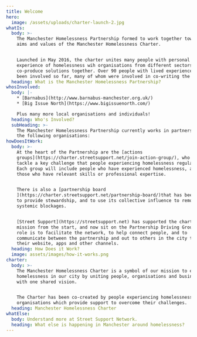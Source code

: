 ```yaml
---
title: Welcome
hero:
  image: /assets/uploads/charter-launch-2.jpg
whatIs:
  body: >-
    The Manchester Homelessness Partnership formed to work together towards the
    aims and values of the Manchester Homelessness Charter.


    Launched in May 2016, the charter unites many people with personal
    experience of homelessness wih organisations from different sectors, to
    co-produce solutions together. Over 90 people with lived experience have
    been involved so far, many of whom were involved in co-writing the charter.
  heading: What is the Manchester Homelessness Partnership?
whosInvolved:
  body: |-
    * [Barnabus](http://www.barnabus-manchester.org.uk/)
    * [Big Issue North](https://www.bigissuenorth.com/)

    Plus many more local organisations and individuals!
  heading: Who's Involved?
  subHeading: >-
    The Manchester Homelessness Partnership currently works in partnership with
    the following organisations:
howDoesItWork:
  body: >-
    At the heart of the Partnership are the [actions
    groups](https://charter.streetsupport.net/join-action-group/), who each
    tackle a key challenge that people experiencing homelessness regularly face.
    Each group will include people who have experienced homelessness, as well as
    those who have relevant skills or professional expertise.


    There is also a [partnership board
    ](https://charter.streetsupport.net/partnership-board/)that has been set up
    to provide stewardship, and to use its collective influence to remove
    systemic blockages.


    [Street Support](https://streetsupport.net) has supported the charter
    mission from the start, and now sit on the Partnership Driving Group. Their
    role is to facilitate the network, to help connect people, and to
    communicate between the partnership and out to others in the city through
    their website, apps and other channels.
  heading: How Does it Work?
  image: assets/images/how-it-works.png
charter:
  body: >-
    The Manchester Homelessness Charter is a symbol of our mission to end
    homelessness in our city by uniting people, organisations and businesses
    with one shared vision.


    The Charter has been co-created by people experiencing homelessness, and
    organisations which provide support to overcome their challenges.
  heading: Manchester Homelessness Charter
whatElse:
  body: Understand more at Street Support Network.
  heading: What else is happening in Manchester around homelessness?
---
```



